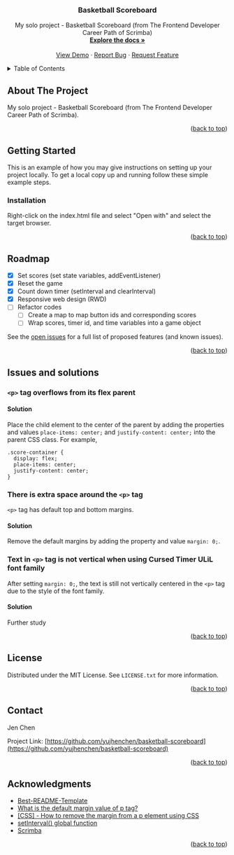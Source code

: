 <a name="readme-top"></a>
<!--
*** Thanks for checking out the Best-README-Template. If you have a suggestion
*** that would make this better, please fork the repo and create a pull request
*** or simply open an issue with the tag "enhancement".
*** Don't forget to give the project a star!
*** Thanks again! Now go create something AMAZING! :D
-->



<!-- PROJECT SHIELDS -->
<!--
*** I'm using markdown "reference style" links for readability.
*** Reference links are enclosed in brackets [ ] instead of parentheses ( ).
*** See the bottom of this document for the declaration of the reference variables
*** for contributors-url, forks-url, etc. This is an optional, concise syntax you may use.
*** https://www.markdownguide.org/basic-syntax/#reference-style-links
-->
<!-- [![Contributors][contributors-shield]][contributors-url]
[![Forks][forks-shield]][forks-url]
[![Stargazers][stars-shield]][stars-url]
[![Issues][issues-shield]][issues-url]
[![MIT License][license-shield]][license-url]
[![LinkedIn][linkedin-shield]][linkedin-url] -->



<!-- PROJECT LOGO -->
<br />
<div align="center">
  <!-- <a href="https://github.com/yujhenchen/basketball-scoreboard">
    <img src="images/logo.png" alt="Logo" width="80" height="80">
  </a> -->

<h3 align="center">Basketball Scoreboard</h3>

  <p align="center">
    My solo project - Basketball Scoreboard (from The Frontend Developer Career Path of Scrimba)
    <br />
    <a href="https://github.com/yujhenchen/basketball-scoreboard"><strong>Explore the docs »</strong></a>
    <br />
    <br />
    <a href="https://github.com/yujhenchen/basketball-scoreboard">View Demo</a>
    ·
    <a href="https://github.com/yujhenchen/basketball-scoreboard/issues">Report Bug</a>
    ·
    <a href="https://github.com/yujhenchen/basketball-scoreboard/issues">Request Feature</a>
  </p>
</div>



<!-- TABLE OF CONTENTS -->
<details>
  <summary>Table of Contents</summary>
  <ol>
    <li>
      <a href="#about-the-project">About The Project</a>
      <!-- <ul>
        <li><a href="#built-with">Built With</a></li>
      </ul> -->
    </li>
    <li>
      <a href="#getting-started">Getting Started</a>
      <ul>
        <!-- <li><a href="#prerequisites">Prerequisites</a></li> -->
        <li><a href="#installation">Installation</a></li>
      </ul>
    </li>
    <!-- <li><a href="#usage">Usage</a></li> -->
    <li><a href="#roadmap">Roadmap</a></li>
    <!-- <li><a href="#contributing">Contributing</a></li> -->
    <li><a href="#issues-and-solutions">Issues and solutions</a></li>
    <li><a href="#license">License</a></li>
    <li><a href="#contact">Contact</a></li>
    <li><a href="#acknowledgments">Acknowledgments</a></li>
  </ol>
</details>



<!-- ABOUT THE PROJECT -->
## About The Project
<!-- [![Product Name Screen Shot][product-screenshot]](https://example.com) -->

<!-- Here's a blank template to get started: To avoid retyping too much info. Do a search and replace with your text editor for the following: `github_username`, `basketball-scoreboard`, `twitter_handle`, `linkedin_username`, `email_client`, `email`, `project_title`, `project_description` -->
My solo project - Basketball Scoreboard (from The Frontend Developer Career Path of Scrimba).

<p align="right">(<a href="#readme-top">back to top</a>)</p>


<!-- 
### Built With

* [![Next][Next.js]][Next-url]
* [![React][React.js]][React-url]
* [![Vue][Vue.js]][Vue-url]
* [![Angular][Angular.io]][Angular-url]
* [![Svelte][Svelte.dev]][Svelte-url]
* [![Laravel][Laravel.com]][Laravel-url]
* [![Bootstrap][Bootstrap.com]][Bootstrap-url]
* [![JQuery][JQuery.com]][JQuery-url]

<p align="right">(<a href="#readme-top">back to top</a>)</p> -->



<!-- GETTING STARTED -->
## Getting Started
This is an example of how you may give instructions on setting up your project locally.
To get a local copy up and running follow these simple example steps.

<!-- ### Prerequisites

This is an example of how to list things you need to use the software and how to install them.
* npm
  ```sh
  npm install npm@latest -g
  ``` -->

### Installation
Right-click on the index.html file and select "Open with" and select the target browser.
<!-- 
1. Get a free API Key at [https://example.com](https://example.com)
2. Clone the repo
   ```sh
   git clone https://github.com/yujhenchen/basketball-scoreboard.git
   ```
3. Install NPM packages
   ```sh
   npm install
   ```
4. Enter your API in `config.js`
   ```js
   const API_KEY = 'ENTER YOUR API';
   ``` -->

<p align="right">(<a href="#readme-top">back to top</a>)</p>



<!-- USAGE EXAMPLES -->
<!-- ## Usage

Use this space to show useful examples of how a project can be used. Additional screenshots, code examples and demos work well in this space. You may also link to more resources.

_For more examples, please refer to the [Documentation](https://example.com)_

<p align="right">(<a href="#readme-top">back to top</a>)</p> -->



<!-- ROADMAP -->
## Roadmap

- [x] Set scores (set state variables, addEventListener)
- [x] Reset the game
- [x] Count down timer (setInterval and clearInterval)
- [x] Responsive web design (RWD)
- [ ] Refactor codes
    - [ ] Create a map to map button ids and corresponding scores
    - [ ] Wrap scores, timer id, and time variables into a game object

See the [open issues](https://github.com/yujhenchen/basketball-scoreboard/issues) for a full list of proposed features (and known issues).

<p align="right">(<a href="#readme-top">back to top</a>)</p>



<!-- ISSUES AND SOLUTIONS -->
## Issues and solutions

### `<p>` tag overflows from its flex parent

#### Solution
Place the child element to the center of the parent by adding the properties and values `place-items: center;` and  `justify-content: center;` into the parent CSS class.
For example,
```
.score-container {
  display: flex;
  place-items: center;
  justify-content: center;
}

```


### There is extra space around the `<p>` tag
`<p>` tag has default top and bottom margins.

#### Solution
Remove the default margins by adding the property and value `margin: 0;`.


### Text in `<p>` tag is not vertical when using **Cursed Timer ULiL** font family
After setting `margin: 0;`, the text is still not vertically centered in the `<p>` tag due to the style of the font family.

#### Solution
Further study


<p align="right">(<a href="#readme-top">back to top</a>)</p>



<!-- CONTRIBUTING -->
<!-- ## Contributing

Contributions are what make the open source community such an amazing place to learn, inspire, and create. Any contributions you make are **greatly appreciated**.

If you have a suggestion that would make this better, please fork the repo and create a pull request. You can also simply open an issue with the tag "enhancement".
Don't forget to give the project a star! Thanks again!

1. Fork the Project
2. Create your Feature Branch (`git checkout -b feature/AmazingFeature`)
3. Commit your Changes (`git commit -m 'Add some AmazingFeature'`)
4. Push to the Branch (`git push origin feature/AmazingFeature`)
5. Open a Pull Request

<p align="right">(<a href="#readme-top">back to top</a>)</p> -->



<!-- LICENSE -->
## License
Distributed under the MIT License. See `LICENSE.txt` for more information.

<p align="right">(<a href="#readme-top">back to top</a>)</p>



<!-- CONTACT -->
## Contact
<!-- Jen Chen - [@twitter_handle](https://twitter.com/twitter_handle) - email@email_client.com -->
Jen Chen

Project Link: [https://github.com/yujhenchen/basketball-scoreboard](https://github.com/yujhenchen/basketball-scoreboard)

<p align="right">(<a href="#readme-top">back to top</a>)</p>



<!-- ACKNOWLEDGMENTS -->
## Acknowledgments
* [Best-README-Template](https://github.com/othneildrew/Best-README-Template)
* [What is the default margin value of p tag?](https://stackoverflow.com/questions/20850594/what-is-the-default-margin-value-of-p-tag)
* [[CSS] - How to remove the margin from a p element using CSS](https://www.shecodes.io/athena/44275-how-to-remove-the-margin-from-a-p-element-using-css)
* [setInterval() global function](https://developer.mozilla.org/en-US/docs/Web/API/setInterval)
* [Scrimba](https://scrimba.com/)
<!-- * [emoji-cheat-sheet](https://github.com/ikatyang/emoji-cheat-sheet/tree/master) -->


<p align="right">(<a href="#readme-top">back to top</a>)</p>



<!-- MARKDOWN LINKS & IMAGES -->
<!-- https://www.markdownguide.org/basic-syntax/#reference-style-links -->
[contributors-shield]: https://img.shields.io/github/contributors/yujhenchen/basketball-scoreboard.svg?style=for-the-badge
[contributors-url]: https://github.com/yujhenchen/basketball-scoreboard/graphs/contributors
[forks-shield]: https://img.shields.io/github/forks/yujhenchen/basketball-scoreboard.svg?style=for-the-badge
[forks-url]: https://github.com/yujhenchen/basketball-scoreboard/network/members
[stars-shield]: https://img.shields.io/github/stars/yujhenchen/basketball-scoreboard.svg?style=for-the-badge
[stars-url]: https://github.com/yujhenchen/basketball-scoreboard/stargazers
[issues-shield]: https://img.shields.io/github/issues/yujhenchen/basketball-scoreboard.svg?style=for-the-badge
[issues-url]: https://github.com/yujhenchen/basketball-scoreboard/issues
[license-shield]: https://img.shields.io/github/license/yujhenchen/basketball-scoreboard.svg?style=for-the-badge
[license-url]: https://github.com/yujhenchen/basketball-scoreboard/blob/master/LICENSE.txt
[linkedin-shield]: https://img.shields.io/badge/-LinkedIn-black.svg?style=for-the-badge&logo=linkedin&colorB=555
[linkedin-url]: https://linkedin.com/in/linkedin_username
[product-screenshot]: images/screenshot.png
[Next.js]: https://img.shields.io/badge/next.js-000000?style=for-the-badge&logo=nextdotjs&logoColor=white
[Next-url]: https://nextjs.org/
[React.js]: https://img.shields.io/badge/React-20232A?style=for-the-badge&logo=react&logoColor=61DAFB
[React-url]: https://reactjs.org/
[Vue.js]: https://img.shields.io/badge/Vue.js-35495E?style=for-the-badge&logo=vuedotjs&logoColor=4FC08D
[Vue-url]: https://vuejs.org/
[Angular.io]: https://img.shields.io/badge/Angular-DD0031?style=for-the-badge&logo=angular&logoColor=white
[Angular-url]: https://angular.io/
[Svelte.dev]: https://img.shields.io/badge/Svelte-4A4A55?style=for-the-badge&logo=svelte&logoColor=FF3E00
[Svelte-url]: https://svelte.dev/
[Laravel.com]: https://img.shields.io/badge/Laravel-FF2D20?style=for-the-badge&logo=laravel&logoColor=white
[Laravel-url]: https://laravel.com
[Bootstrap.com]: https://img.shields.io/badge/Bootstrap-563D7C?style=for-the-badge&logo=bootstrap&logoColor=white
[Bootstrap-url]: https://getbootstrap.com
[JQuery.com]: https://img.shields.io/badge/jQuery-0769AD?style=for-the-badge&logo=jquery&logoColor=white
[JQuery-url]: https://jquery.com 
[JavaScript]: https://img.shields.io/badge/logo-javascript-blue?logo=javascript
